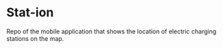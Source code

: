 # Stat-ion
Repo of the mobile application that shows the location of electric charging stations on the map.
